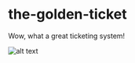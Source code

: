 # the-golden-ticket

Wow, what a great ticketing system!

![alt text](https://github.com/sithpow/the-golden-ticket/master/architecular.png)
